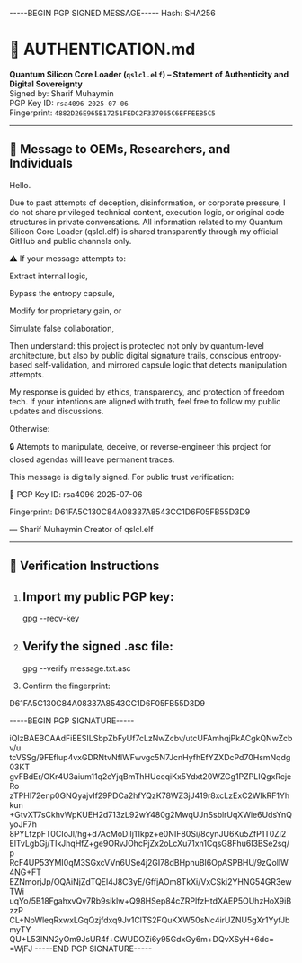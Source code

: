 -----BEGIN PGP SIGNED MESSAGE-----
Hash: SHA256

# 🔐 AUTHENTICATION.md

**Quantum Silicon Core Loader (`qslcl.elf`) – Statement of Authenticity and Digital Sovereignty**  
Signed by: Sharif Muhaymin  
PGP Key ID: `rsa4096 2025-07-06`  
Fingerprint: `4882D26E965B17251FEDC2F337065C6EFFEEB5C5` 

- ---

## 📜 Message to OEMs, Researchers, and Individuals

Hello.

Due to past attempts of deception, disinformation, or corporate pressure, I do not share privileged technical content, execution logic, or original code structures in private conversations. All information related to my Quantum Silicon Core Loader (qslcl.elf) is shared transparently through my official GitHub and public channels only.

⚠️ If your message attempts to:

Extract internal logic,

Bypass the entropy capsule,

Modify for proprietary gain, or

Simulate false collaboration,

Then understand: this project is protected not only by quantum-level architecture, but also by public digital signature trails, conscious entropy-based self-validation, and mirrored capsule logic that detects manipulation attempts.

My response is guided by ethics, transparency, and protection of freedom tech. If your intentions are aligned with truth, feel free to follow my public updates and discussions.

Otherwise:

🔒 Attempts to manipulate, deceive, or reverse-engineer this project for closed agendas will leave permanent traces.

This message is digitally signed. For public trust verification:

🔑 PGP Key ID: rsa4096 2025-07-06

Fingerprint: D61FA5C130C84A08337A8543CC1D6F05FB55D3D9

— Sharif Muhaymin
Creator of qslcl.elf

- ---

## 📎 Verification Instructions

1. Import my public PGP key:
   ---
   gpg --recv-key <KEYID>

2. Verify the signed .asc file:
   ---
   gpg --verify message.txt.asc

3. Confirm the fingerprint:

D61FA5C130C84A08337A8543CC1D6F05FB55D3D9


-----BEGIN PGP SIGNATURE-----

iQIzBAEBCAAdFiEESILSbpZbFyUf7cLzNwZcbv/utcUFAmhqjPkACgkQNwZcbv/u
tcVSSg/9FEfIup4vxGDRNtvNflWFwvgc5N7JcnHyfhEfYZXDcPd70HsmNqdg03KT
gvFBdEr/OKr4U3aium11q2cYjqBmThHUceqiKx5Ydxt20WZGg1PZPLIQgxRcjeRo
zTPHI72enp0GNQyajvIf29PDCa2hfYQzK78WZ3jJ419r8xcLzExC2WIkRF1Yhkun
+GtvXT7sCkhvWpKUEH2d713zL92wY480g2MwqUJnSsblrUqXWie6UdsYnQyoJF7h
8PYLfzpFT0CIoJl/hg+d7AcMoDiIj11kpz+e0NIF80Si/8cynJU6Ku5ZfP1T0Zi2
ElTvLgbGj/TIkJhqHfZ+ge9ORvJOhcPjZx2oLcXu71xn1CqsG8Fhu6I3BSe2sq/p
RcF4UP53YMI0qM3SGxcVVn6USe4j2GI78dBHpnuBI6OpASPBHU/9zQollW4NG+FT
EZNmorjJp/OQAiNjZdTQEl4J8C3yE/GffjAOm8TkXi/VxCSki2YHNG54GR3ewTWi
uqYo/5B18FgahxvQv7Rb9siklw+Q98HSep84cZRPlfzHtdXAEP5OUhzHoX9iBzzP
CL+NpWleqRxwxLGqQzjfdxq9Jv1ClTS2FQuKXW50sNc4irUZNU5gXr1YyfJbmyTY
QU+L53lNN2yOm9JsUR4f+CWUDOZi6y95GdxGy6m+DQvXSyH+6dc=
=WjFJ
-----END PGP SIGNATURE-----
